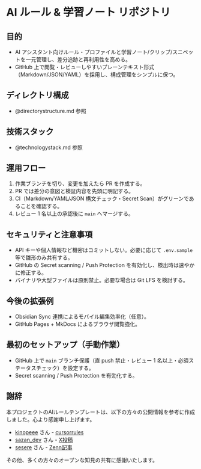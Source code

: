 # AI ルール & 学習ノート リポジトリ

## 目的

- AI アシスタント向けルール・プロファイルと学習ノート/クリップ/スニペットを一元管理し、差分追跡と再利用性を高める。
- GitHub 上で閲覧・レビューしやすいプレーンテキスト形式（Markdown/JSON/YAML）を採用し、構成管理をシンプルに保つ。

## ディレクトリ構成

- @directorystructure.md 参照

## 技術スタック

- @technologystack.md 参照

## 運用フロー

1. 作業ブランチを切り、変更を加えたら PR を作成する。
2. PR では差分の意図と検証内容を先頭に明記する。
3. CI（Markdown/YAML/JSON 構文チェック・Secret Scan）がグリーンであることを確認する。
4. レビュー 1 名以上の承認後に `main` へマージする。

## セキュリティと注意事項

- API キーや個人情報など機密はコミットしない。必要に応じて `.env.sample` 等で雛形のみ共有する。
- GitHub の Secret scanning / Push Protection を有効化し、検出時は速やかに修正する。
- バイナリや大型ファイルは原則禁止。必要な場合は Git LFS を検討する。

## 今後の拡張例

- Obsidian Sync 連携によるモバイル編集効率化（任意）。
- GitHub Pages + MkDocs によるブラウザ閲覧強化。

## 最初のセットアップ（手動作業）

- GitHub 上で `main` ブランチ保護（直 push 禁止・レビュー 1 名以上・必須ステータスチェック）を設定する。
- Secret scanning / Push Protection を有効化する。

## 謝辞

本プロジェクトのAIルールテンプレートは、以下の方々の公開情報を参考に作成しました。心より感謝申し上げます。

- [kinopeee](https://github.com/kinopeee) さん - [cursorrules](https://github.com/kinopeee/cursorrules)
- [sazan_dev](https://x.com/sazan_dev) さん - [X投稿](https://x.com/sazan_dev/status/1968222841981002203)
- [sesere](https://zenn.dev/sesere) さん - [Zenn記事](https://zenn.dev/sesere/articles/0420ecec9526dc)

その他、多くの方々のオープンな知見の共有に感謝いたします。
